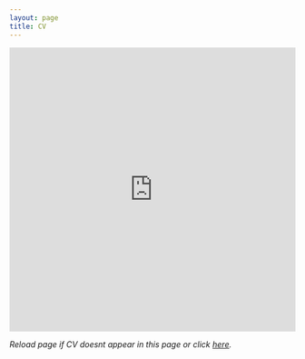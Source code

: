 ```yaml
---
layout: page
title: CV
---
```


<embed
    src="https://drive.google.com/viewerng/viewer?embedded=true&url=https://raw.githubusercontent.com/alwynm/my-cv/main/CV_alwyn.pdf#toolbar=0&scrollbar=0"
    frameBorder="0"
    scrolling="auto"
    height="500"
    width="100%"
    type="application/pdf">

_Reload page if CV doesnt appear in this page or click [here](https://raw.githubusercontent.com/alwynm/my-cv/main/CV_alwyn.pdf)._